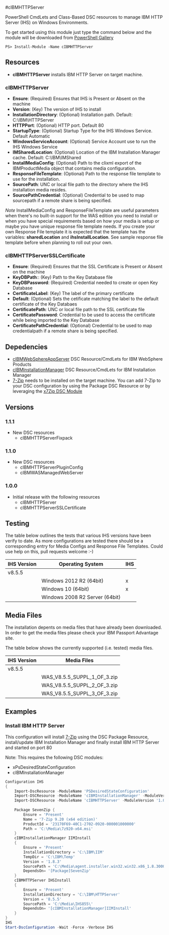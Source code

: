 #cIBMHTTPServer

PowerShell CmdLets and Class-Based DSC resources to manage IBM HTTP Server (IHS) on Windows Environments.

To get started using this module just type the command below and the module will be downloaded from [PowerShell Gallery](https://www.powershellgallery.com/packages/cIBMHTTPServer/)
```shell
PS> Install-Module -Name cIBMHTTPServer
```

## Resources

* **cIBMHTTPServer** installs IBM HTTP Server on target machine.

### cIBMHTTPServer

* **Ensure**: (Required) Ensures that IHS is Present or Absent on the machine
* **Version**: (Key) The version of IHS to install
* **InstallationDirectory**: (Optional) Installation path.  Default: C:\IBM\HTTPServer
* **HTTPPort**: (Optional) HTTP port. Default 80
* **StartupType**: (Optional) Startup Type for the IHS Windows Service.  Default Automatic
* **WindowsServiceAccount**: (Optional) Service Account use to run the IHS Windows Service
* **IMSharedLocation**: (Optional) Location of the IBM Installation Manager cache.  Default: C:\IBM\IMShared
* **InstallMediaConfig**: (Optional) Path to the clixml export of the IBMProductMedia object that contains media configuration.
* **ResponseFileTemplate**: (Optional) Path to the response file template to use for the installation.
* **SourcePath**: UNC or local file path to the directory where the IHS installation media resides.
* **SourcePathCredential**: (Optional) Credential to be used to map sourcepath if a remote share is being specified.

_Note_ InstallMediaConfig and ResponseFileTemplate are useful parameters when there's no built-in support for the WAS edition you need to install or when you have special requirements based on how your media is setup or maybe you have unique response file template needs.
If you create your own Response File template it is expected that the template has the variables: **sharedLocation** and **ihsInstallLocation**.  See sample response file template before when planning to roll out your own.

### cIBMHTTPServerSSLCertificate
* **Ensure**: (Required) Ensures that the SSL Certificate is Present or Absent on the machine
* **KeyDBPath**:: (Key) Path to the Key Database file
* **KeyDBPassword**: (Required) Credential needed to create or open Key Database
* **CertificateLabel**: (Key) The label of the primary certificate
* **Default**: (Optional) Sets the cetificate matching the label to the default certificate of the Key Databaes
* **CertificatePath**: UNC or local file path to the SSL certificate file
* **CertificatePassword**: Credential to be used to access the certificate while being imported to the Key Database
* **CertificatePathCredential**: (Optional) Credential to be used to map credentialpath if a remote share is being specified.

## Depedencies
* [cIBMWebSphereAppServer](http://github.com/cBlueShell/cIBMWebSphereAppServer) DSC Resource/CmdLets for IBM WebSphere Products
* [cIBMInstallationManager](http://github.com/cBlueShell/cIBMInstallationManager) DSC Resource/CmdLets for IBM Installation Manager
* [7-Zip](http://www.7-zip.org/ "7-Zip") needs to be installed on the target machine.  You can add 7-Zip to your DSC configuration by using the Package
DSC Resource or by leveraging the [x7Zip DSC Module](https://www.powershellgallery.com/packages/x7Zip/ "x7Zip at PowerShell Gallery")

## Versions

### 1.1.1
* New DSC resources
    - cIBMHTTPServerFixpack

### 1.1.0
* New DSC resources
    - cIBMHTTPServerPluginConfig
    - cIBMWASManagedWebServer

### 1.0.0
* Initial release with the following resources 
    - cIBMHTTPServer
    - cIBMHTTPServerSSLCertificate

## Testing

The table below outlines the tests that various IHS versions have been verify to date.  As more configurations are tested there should be a corresponding entry for Media Configs and Response File Templates.  Could use help on this, pull requests welcome :-)

| IHS Version | Operating System               | IHS |
|-------------|--------------------------------|-----|
| v8.5.5      |                                |     |
|             | Windows 2012 R2 (64bit)        |  x  |
|             | Windows 10 (64bit)             |  x  |
|             | Windows 2008 R2 Server (64bit) |     |


## Media Files

The installation depents on media files that have already been downloaded.  In order to get the media files please check your IBM Passport Advantage site.

The table below shows the currently supported (i.e. tested) media files.

| IHS Version | Media Files                 |
|-------------|-----------------------------|
| v8.5.5      |                             |
|             | WAS_V8.5.5_SUPPL_1_OF_3.zip |
|             | WAS_V8.5.5_SUPPL_2_OF_3.zip |
|             | WAS_V8.5.5_SUPPL_3_OF_3.zip |

## Examples

### Install IBM HTTP Server

This configuration will install [7-Zip](http://www.7-zip.org/ "7-Zip") using the DSC Package Resource, install/update IBM Installation Manager
and finally install IBM HTTP Server and started on port 80

Note: This requires the following DSC modules:
* xPsDesiredStateConfiguration
* cIBMInstallationManager

```powershell
Configuration IHS
{   
    Import-DscResource -ModuleName 'PSDesiredStateConfiguration'
    Import-DSCResource -ModuleName 'cIBMInstallationManager' -ModuleVersion '1.0.5'
    Import-DSCResource -ModuleName 'cIBMHTTPServer' -ModuleVersion '1.0.0'
    
    Package SevenZip {
        Ensure = 'Present'
        Name = '7-Zip 9.20 (x64 edition)'
        ProductId = '23170F69-40C1-2702-0920-000001000000'
        Path = 'C:\Media\7z920-x64.msi'
    }
    cIBMInstallationManager IIMInstall
    {
        Ensure = 'Present'
        InstallationDirectory = 'C:\IBM\IIM'
        TempDir = 'C:\IBM\Temp'
        Version = '1.8.3'
        SourcePath = 'C:\Media\agent.installer.win32.win32.x86_1.8.3000.20150606_0047.zip'
        DependsOn= '[Package]SevenZip'
    }
    cIBMHTTPServer IHSInstall
    {
        Ensure = 'Present'
        InstallationDirectory = 'C:\IBM\HTTPServer'
        Version = '8.5.5'
        SourcePath = 'C:\Media\IHS855\'
        DependsOn= '[cIBMInstallationManager]IIMInstall'
    }
}
IHS
Start-DscConfiguration -Wait -Force -Verbose IHS
```
